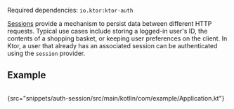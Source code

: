 [//]: # (title: Session authentication)

<include src="lib.xml" include-id="outdated_warning"/>

<microformat>
<p>
Required dependencies: <code>io.ktor:ktor-auth</code>
</p>
<var name="example_name" value="auth-session"/>
<include src="lib.xml" include-id="download_example"/>
</microformat>

[Sessions](sessions.md) provide a mechanism to persist data between different HTTP requests. Typical use cases include storing a logged-in user's ID, the contents of a shopping basket, or keeping user preferences on the client. In Ktor, a user that already has an associated session can be authenticated using the `session` provider. 

## Example

```kotlin
```
{src="snippets/auth-session/src/main/kotlin/com/example/Application.kt"}





